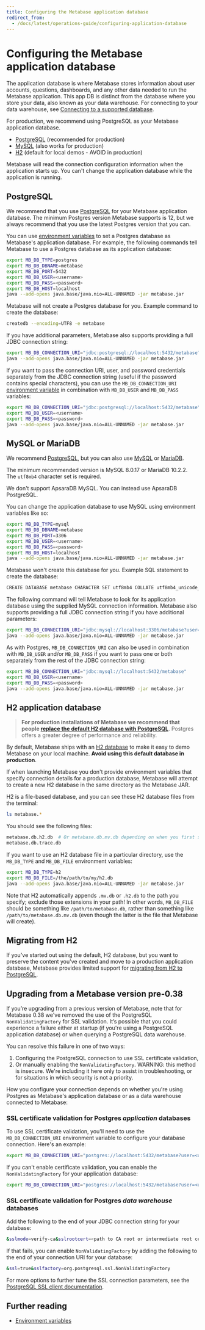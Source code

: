 ```yaml
---
title: Configuring the Metabase application database
redirect_from:
  - /docs/latest/operations-guide/configuring-application-database
---
```


# Configuring the Metabase application database

The application database is where Metabase stores information about user accounts, questions, dashboards, and any other data needed to run the Metabase application. This app DB is distinct from the database where you store your data, also known as your data warehouse. For connecting to your data warehouse, see [Connecting to a supported database](../databases/connecting.md).

For production, we recommend using PostgreSQL as your Metabase application database.

- [PostgreSQL](#postgresql) (recommended for production)
- [MySQL](#mysql-or-mariadb) (also works for production)
- [H2](#h2-application-database) (default for local demos - AVOID in production)

Metabase will read the connection configuration information when the application starts up. You can't change the application database while the application is running.

## PostgreSQL

We recommend that you use [PostgreSQL](https://www.postgresql.org/) for your Metabase application database. The minimum Postgres version Metabase supports is 12, but we always recommend that you use the latest Postgres version that you can.

You can use [environment variables](../configuring-metabase/environment-variables.md) to set a Postgres database as Metabase's application database. For example, the following commands tell Metabase to use a Postgres database as its application database:

```sh
export MB_DB_TYPE=postgres
export MB_DB_DBNAME=metabase
export MB_DB_PORT=5432
export MB_DB_USER=<username>
export MB_DB_PASS=<password>
export MB_DB_HOST=localhost
java --add-opens java.base/java.nio=ALL-UNNAMED -jar metabase.jar
```

Metabase will not create a Postgres database for you. Example command to create the database:

```sh
createdb --encoding=UTF8 -e metabase
```

If you have additional parameters, Metabase also supports providing a full JDBC connection string:

```sh
export MB_DB_CONNECTION_URI="jdbc:postgresql://localhost:5432/metabase?user=<username>&password=<password>"
java --add-opens java.base/java.nio=ALL-UNNAMED -jar metabase.jar
```

If you want to pass the connection URI, user, and password credentials separately from the JDBC connection string (useful if the password contains special characters), you can use the `MB_DB_CONNECTION_URI` [environment variable](../configuring-metabase/environment-variables.md) in combination with `MB_DB_USER` and `MB_DB_PASS` variables:

```sh
export MB_DB_CONNECTION_URI="jdbc:postgresql://localhost:5432/metabase"
export MB_DB_USER=<username>
export MB_DB_PASS=<password>
java --add-opens java.base/java.nio=ALL-UNNAMED -jar metabase.jar
```

## MySQL or MariaDB

We recommend [PostgreSQL](#postgresql), but you can also use [MySQL](https://www.mysql.com/) or [MariaDB](https://www.mariadb.org/).

The minimum recommended version is MySQL 8.0.17 or MariaDB 10.2.2. The `utf8mb4` character set is required.

We don't support ApsaraDB MySQL. You can instead use ApsaraDB PostgreSQL.

You can change the application database to use MySQL using environment variables like so:

```sh
export MB_DB_TYPE=mysql
export MB_DB_DBNAME=metabase
export MB_DB_PORT=3306
export MB_DB_USER=<username>
export MB_DB_PASS=<password>
export MB_DB_HOST=localhost
java --add-opens java.base/java.nio=ALL-UNNAMED -jar metabase.jar
```

Metabase won't create this database for you. Example SQL statement to create the database:

```sh
CREATE DATABASE metabase CHARACTER SET utf8mb4 COLLATE utf8mb4_unicode_ci;
```

The following command will tell Metabase to look for its application database using the supplied MySQL connection information. Metabase also supports providing a full JDBC connection string if you have additional parameters:

```sh
export MB_DB_CONNECTION_URI="jdbc:mysql://localhost:3306/metabase?user=<username>&password=<password>"
java --add-opens java.base/java.nio=ALL-UNNAMED -jar metabase.jar
```

As with Postgres, `MB_DB_CONNECTION_URI` can also be used in combination with `MB_DB_USER` and/or `MB_DB_PASS` if you
want to pass one or both separately from the rest of the JDBC connection string:

```sh
export MB_DB_CONNECTION_URI="jdbc:mysql://localhost:5432/metabase"
export MB_DB_USER=<username>
export MB_DB_PASS=<password>
java --add-opens java.base/java.nio=ALL-UNNAMED -jar metabase.jar
```

## H2 application database

> **For production installations of Metabase we recommend that people [replace the default H2 database with PostgreSQL](./migrating-from-h2.md)**. Postgres offers a greater degree of performance and reliability.

By default, Metabase ships with an [H2 database](https://www.h2database.com/) to make it easy to demo Metabase on your local machine. **Avoid using this default database in production**.

If when launching Metabase you don't provide environment variables that specify connection details for a production database, Metabase will attempt to create a new H2 database in the same directory as the Metabase JAR.

H2 is a file-based database, and you can see these H2 database files from the terminal:

```sh
ls metabase.*
```

You should see the following files:

```sh
metabase.db.h2.db  # Or metabase.db.mv.db depending on when you first started using Metabase.
metabase.db.trace.db
```

If you want to use an H2 database file in a particular directory, use the `MB_DB_TYPE` and `MB_DB_FILE` environment variables:

```sh
export MB_DB_TYPE=h2
export MB_DB_FILE=/the/path/to/my/h2.db
java --add-opens java.base/java.nio=ALL-UNNAMED -jar metabase.jar
```

Note that H2 automatically appends `.mv.db` or `.h2.db` to the path you specify; exclude those extensions in your path! In other words, `MB_DB_FILE` should be something like `/path/to/metabase.db`, rather than something like `/path/to/metabase.db.mv.db` (even though the latter is the file that Metabase will create).

## Migrating from H2

If you've started out using the default, H2 database, but you want to preserve the content you've created and move to a production application database, Metabase provides limited support for [migrating from H2 to PostgreSQL](migrating-from-h2.md).

## Upgrading from a Metabase version pre-0.38

If you’re upgrading from a previous version of Metabase, note that for Metabase 0.38 we've removed the use of the PostgreSQL `NonValidatingFactory` for SSL validation. It’s possible that you could experience a failure either at startup (if you're using a PostgreSQL application database) or when querying a PostgreSQL data warehouse.

You can resolve this failure in one of two ways:

1. Configuring the PostgreSQL connection to use SSL certificate validation,
2. Or manually enabling the `NonValidatingFactory`. WARNING: this method is insecure. We're including it here only to assist in troubleshooting, or for situations in which security is not a priority.

How you configure your connection depends on whether you're using Postgres as Metabase's application database or as a data warehouse connected to Metabase:

### SSL certificate validation for Postgres _application_ databases

To use SSL certificate validation, you'll need to use the `MB_DB_CONNECTION_URI` environment variable to configure your database connection. Here's an example:

```sh
export MB_DB_CONNECTION_URI="postgres://localhost:5432/metabase?user=<username>&password=<password>&sslmode=verify-ca&sslrootcert=<path to CA root or intermediate root certificate>"
```

If you can't enable certificate validation, you can enable the `NonValidatingFactory` for your application database:

```sh
export MB_DB_CONNECTION_URI="postgres://localhost:5432/metabase?user=<username>&password=<password>&ssl=true&sslfactory=org.postgresql.ssl.NonValidatingFactory"
```

### SSL certificate validation for Postgres _data warehouse_ databases

Add the following to the end of your JDBC connection string for your database:

```sh
&sslmode=verify-ca&sslrootcert=<path to CA root or intermediate root certificate>
```

If that fails, you can enable `NonValidatingFactory` by adding the following to the end of your connection URI for your database:

```sh
&ssl=true&sslfactory=org.postgresql.ssl.NonValidatingFactory
```

For more options to further tune the SSL connection parameters, see the [PostgreSQL SSL client documentation](https://jdbc.postgresql.org/documentation/ssl/#configuring-the-client).

## Further reading

- [Environment variables](../configuring-metabase/environment-variables.md)

